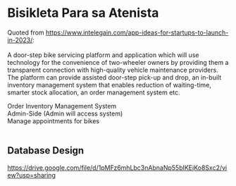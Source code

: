 # Bisikleta Para sa Atenista

Quoted from https://www.intelegain.com/app-ideas-for-startups-to-launch-in-2023/: <br><br>
A door-step bike servicing platform and application which will use technology for the convenience of two-wheeler owners by providing them a transparent connection with high-quality vehicle maintenance providers. The platform can provide assisted door-step pick-up and drop, an in-built inventory management system that enables reduction of waiting-time, smarter stock allocation, an order management system etc. <br>

Order Inventory Management System <br>
Admin-Side (Admin will access system) <br>
Manage appointments for bikes <br><br>

## Database Design

https://drive.google.com/file/d/1pMFz6mhLbc3nAbnaNp55bIKEjKo8Sxc2/view?usp=sharing
